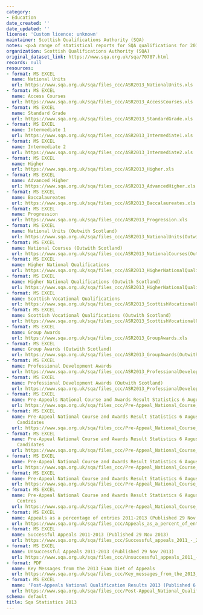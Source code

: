 ```yaml
---
category:
- Education
date_created: ''
date_updated: ''
license: 'Custom licence: unknown'
maintainer: Scottish Qualifications Authority (SQA)
notes: <p>A range of statistical reports for SQA qualifications for 2013.</p>
organization: Scottish Qualifications Authority (SQA)
original_dataset_link: https://www.sqa.org.uk/sqa/70787.html
records: null
resources:
- format: MS EXCEL
  name: National Units
  url: https://www.sqa.org.uk/sqa/files_ccc/ASR2013_NationalUnits.xls
- format: MS EXCEL
  name: Access Courses
  url: https://www.sqa.org.uk/sqa/files_ccc/ASR2013_AccessCourses.xls
- format: MS EXCEL
  name: Standard Grade
  url: https://www.sqa.org.uk/sqa/files_ccc/ASR2013_StandardGrade.xls
- format: MS EXCEL
  name: Intermediate 1
  url: https://www.sqa.org.uk/sqa/files_ccc/ASR2013_Intermediate1.xls
- format: MS EXCEL
  name: Intermediate 2
  url: https://www.sqa.org.uk/sqa/files_ccc/ASR2013_Intermediate2.xls
- format: MS EXCEL
  name: Higher
  url: https://www.sqa.org.uk/sqa/files_ccc/ASR2013_Higher.xls
- format: MS EXCEL
  name: Advanced Higher
  url: https://www.sqa.org.uk/sqa/files_ccc/ASR2013_AdvancedHigher.xls
- format: MS EXCEL
  name: Baccalaureates
  url: https://www.sqa.org.uk/sqa/files_ccc/ASR2013_Baccalaureates.xls
- format: MS EXCEL
  name: Progression
  url: https://www.sqa.org.uk/sqa/files_ccc/ASR2013_Progression.xls
- format: MS EXCEL
  name: National Units (Outwith Scotland)
  url: https://www.sqa.org.uk/sqa/files_ccc/ASR2013_NationalUnits(OutwithScotland).xls
- format: MS EXCEL
  name: National Courses (Outwith Scotland)
  url: https://www.sqa.org.uk/sqa/files_ccc/ASR2013_NationalCourses(OutwithScotland).xls
- format: MS EXCEL
  name: Higher National Qualifications
  url: https://www.sqa.org.uk/sqa/files_ccc/ASR2013_HigherNationalQualifications.xls
- format: MS EXCEL
  name: Higher National Qualifications (Outwith Scotland)
  url: https://www.sqa.org.uk/sqa/files_ccc/ASR2013_HigherNationalQualifications(OutwithScotland).xls
- format: MS EXCEL
  name: Scottish Vocational Qualifications
  url: https://www.sqa.org.uk/sqa/files_ccc/ASR2013_ScottishVocationalQualifications.xls
- format: MS EXCEL
  name: Scottish Vocational Qualifications (Outwith Scotland)
  url: https://www.sqa.org.uk/sqa/files_ccc/ASR2013_ScottishVocationalQualifications(OutwithScotland).xls
- format: MS EXCEL
  name: Group Awards
  url: https://www.sqa.org.uk/sqa/files_ccc/ASR2013_GroupAwards.xls
- format: MS EXCEL
  name: Group Awards (Outwith Scotland)
  url: https://www.sqa.org.uk/sqa/files_ccc/ASR2013_GroupAwards(OutwithScotland).xls
- format: MS EXCEL
  name: Professional Development Awards
  url: https://www.sqa.org.uk/sqa/files_ccc/ASR2013_ProfessionalDevelopmentAwards.xls
- format: MS EXCEL
  name: Professional Development Awards (Outwith Scotland)
  url: https://www.sqa.org.uk/sqa/files_ccc/ASR2013_ProfessionalDevelopmentAwards(OutwithScotland).xls
- format: MS EXCEL
  name: Pre-Appeals National Course and Awards Result Statistics 6 August 2013
  url: https://www.sqa.org.uk/sqa/files_ccc/Pre-Appeal_National_Course_and Awards_Result_Statistics_6_August_2013.xls
- format: MS EXCEL
  name: Pre-Appeal National Course and Awards Result Statistics 6 August 2013 - Male
    Candidates
  url: https://www.sqa.org.uk/sqa/files_ccc/Pre-Appeal_National_Course_and Awards_Result_Statistics_6_August_2013_Male_Candidates.xls
- format: MS EXCEL
  name: Pre-Appeal National Course and Awards Result Statistics 6 August 2013 - Female
    Candidates
  url: https://www.sqa.org.uk/sqa/files_ccc/Pre-Appeal_National_Course_and Awards_Result_Statistics_6_August_2013_Female_Candidates.xls
- format: MS EXCEL
  name: Pre-Appeal National Course and Awards Result Statistics 6 August 2013 - Schools
  url: https://www.sqa.org.uk/sqa/files_ccc/Pre-Appeal_National_Course_and Awards_Result_Statistics_6_August_2013_Schools.xls
- format: MS EXCEL
  name: Pre-Appeal National Course and Awards Result Statistics 6 August 2013 - Colleges
  url: https://www.sqa.org.uk/sqa/files_ccc/Pre-Appeal_National_Course_and Awards_Result_Statistics_6_August_2013_Colleges.xls
- format: MS EXCEL
  name: Pre-Appeal National Course and Awards Result Statistics 6 August 2013 - Other
    Centres
  url: https://www.sqa.org.uk/sqa/files_ccc/Pre-Appeal_National_Course_and Awards_Result_Statistics_6_August_2013_Other_Centres.xls
- format: MS EXCEL
  name: Appeals as a percentage of entries 2011-2013 (Published 29 Nov 2013)
  url: https://www.sqa.org.uk/sqa/files_ccc/Appeals_as_a_percent_of_entries_2011_-_2013.xls
- format: MS EXCEL
  name: Successful Appeals 2011-2013 (Published 29 Nov 2013)
  url: https://www.sqa.org.uk/sqa/files_ccc/Successful_appeals_2011_-_2013.xls
- format: MS EXCEL
  name: Unsuccessful Appeals 2011-2013 (Published 29 Nov 2013)
  url: https://www.sqa.org.uk/sqa/files_ccc/Unsuccessful_appeals_2011_-_2013.xls
- format: PDF
  name: Key Messages from the 2013 Exam Diet of Appeals
  url: https://www.sqa.org.uk/sqa/files_ccc/Key_messages_from_the_2013_NQ_appeals.pdf
- format: MS EXCEL
  name: 'Post-Appeals National Qualification Results 2013 (Published 6 Dec 2013) '
  url: https://www.sqa.org.uk/sqa/files_ccc/Post-Appeal_National_Qualification_Course_and_Awards_Result_Statistics_2013.xls
schema: default
title: Sqa Statistics 2013
---
```

